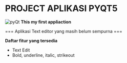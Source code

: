 # PROJECT APLIKASI PYQT5
![pyQt](https://user-images.githubusercontent.com/75709697/141603632-d57b0e71-8dd3-4c7a-a993-ad56245fc079.JPG)
**This my first appliaction**

=== Aplikasi Text editor yang masih belum sempurna ===

**Daftar fitur yang tersedia**
- Text Edit
- Bold, underline, italic, strikeout
